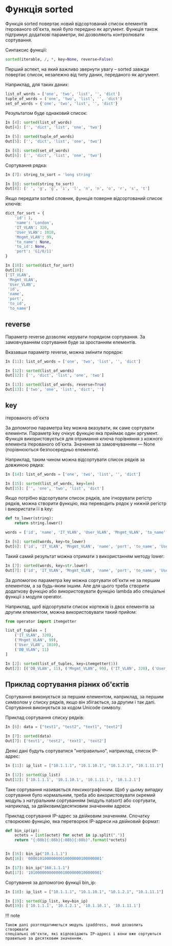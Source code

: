 # Функція sorted

Функція sorted повертає новий відсортований список елементів ітерованого
об'єкта, який було передано як аргумент. Функція також підтримує додаткові
параметри, які дозволяють контролювати сортування.

Синтаксис функції:

```python
sorted(iterable, /, *, key=None, reverse=False)
```

Перший аспект, на який важливо звернути увагу – sorted завжди повертає список,
незалежно від типу даних, переданого як аргумент.

Наприклад, для таких даних:

```python
list_of_words = ['one', 'two', 'list', '', 'dict']
tuple_of_words = ('one', 'two', 'list', '', 'dict')
set_of_words = {'one', 'two', 'list', '', 'dict'}
```

Результатом буде однаковий список:
```python
In [4]: sorted(list_of_words)
Out[4]: ['', 'dict', 'list', 'one', 'two']

In [5]: sorted(tuple_of_words)
Out[5]: ['', 'dict', 'list', 'one', 'two']

In [6]: sorted(set_of_words)
Out[6]: ['', 'dict', 'list', 'one', 'two']
```

Сортування рядка:

```python
In [7]: string_to_sort = 'long string'

In [8]: sorted(string_to_sort)
Out[8]: [' ', 'g', 'g', 'i', 'l', 'n', 'n', 'o', 'r', 's', 't']
```

Якщо передати sorted словник, функція поверне відсортований список ключів:

```python
dict_for_sort = {
    'id': 1,
    'name': 'London',
    'IT_VLAN': 320,
    'User_VLAN': 1010,
    'Mngmt_VLAN': 99,
    'to_name': None,
    'to_id': None,
    'port': 'G1/0/11'
}

In [10]: sorted(dict_for_sort)
Out[10]:
['IT_VLAN',
 'Mngmt_VLAN',
 'User_VLAN',
 'id',
 'name',
 'port',
 'to_id',
 'to_name']
```

## reverse

Параметр reverse дозволяє керувати порядком сортування. За замовчуванням
сортування буде за зростанням елементів.

Вказавши параметр reverse, можна змінити порядок:

```python
In [11]: list_of_words = ['one', 'two', 'list', '', 'dict']

In [12]: sorted(list_of_words)
Out[12]: ['', 'dict', 'list', 'one', 'two']

In [13]: sorted(list_of_words, reverse=True)
Out[13]: ['two', 'one', 'list', 'dict', '']
```

## key

ітерованого об'єкта

За допомогою параметра key можна вказувати, як саме сортувати елементи.
Параметр key очікує функцію яка приймає один аргумент. Функція використовується
для отримання ключа порівняння з кожного елемента ітерованого об'єкта. Значення
за замовчуванням — None (порівнюються безпосередньо елементи).

Наприклад, таким чином можна відсортувати список рядків за довжиною рядка:

```python
In [14]: list_of_words = ['one', 'two', 'list', '', 'dict']

In [15]: sorted(list_of_words, key=len)
Out[15]: ['', 'one', 'two', 'list', 'dict']
```

Якщо потрібно відсортувати список рядків, але ігнорувати регістр рядків, можна
створити функцію, яка переводить рядок у нижній регістр і використати її в key:

```python
def to_lower(string):
    return string.lower()

words = ['id', 'name', 'IT_VLAN', 'User_VLAN', 'Mngmt_VLAN', 'to_name', 'port']

In [6]: sorted(words, key=to_lower)
Out[6]: ['id', 'IT_VLAN', 'Mngmt_VLAN', 'name', 'port', 'to_name', 'User_VLAN']
```

Такий самий результат можна отримати з використанням методу lower:

```python
In [7]: sorted(words, key=str.lower)
Out[7]: ['id', 'IT_VLAN', 'Mngmt_VLAN', 'name', 'port', 'to_name', 'User_VLAN']
```

За допомогою параметра key можна сортувати об'єкти не за першим елементом, а за
будь-яким іншим. Але для цього треба створити додаткову функцію або
використовувати функцію lambda або спеціальні функції з модуля operator.

Наприклад, щоб відсортувати список кортежів із двох елементів за другим
елементом, можна використовувати такий прийом:

```python
from operator import itemgetter

list_of_tuples = [
    ('IT_VLAN', 320),
    ('Mngmt_VLAN', 99),
    ('User_VLAN', 1010),
    ('DB_VLAN', 11)
]

In [2]: sorted(list_of_tuples, key=itemgetter(1))
Out[2]: [('DB_VLAN', 11), ('Mngmt_VLAN', 99), ('IT_VLAN', 320), ('User_VLAN', 1010)]
```


## Приклад сортування різних об'єктів

Сортування виконується за першим елементом, наприклад, за першим символом у
списку рядків, якщо він збігається, за другим і так далі. Сортування
виконується за кодом Unicode символу.

Приклад сортування списку рядків:

```python
In [6]: data = ["test1", "test2", "text1", "text2"]

In [7]: sorted(data)
Out[7]: ['test1', 'test2', 'text1', 'text2']
```

Деякі дані будуть сортуватися "неправильно", наприклад, список IP-адрес:

```python
In [11]: ip_list = ["10.1.1.1", "10.1.10.1", "10.1.2.1", "10.1.11.1"]

In [12]: sorted(ip_list)
Out[12]: ['10.1.1.1', '10.1.10.1', '10.1.11.1', '10.1.2.1']
```

Таке сортування називається лексикографічним. Щоб у цьому випадку
сортування було нормальним, треба або використовувати окремий модуль з
натуральним сортуванням (модуль natsort) або сортувати, наприклад, за
двійковим/десятковим значенням адреси.

Приклад сортування IP-адрес за двійковим значенням. Спочатку створюємо функцію,
яка перетворює IP-адреси на двійковий формат:

```python
def bin_ip(ip):
    octets = [int(octet) for octet in ip.split(".")]
    return "{:08b}{:08b}{:08b}{:08b}".format(*octets)


In [16]: bin_ip("10.1.1.1")
Out[16]: '00001010000000010000000100000001'

In [17]: bin_ip("160.1.1.1")
Out[17]: '10100000000000010000000100000001'
```

Сортування за допомогою функції bin_ip:

```python
In [18]: ip_list = ["10.1.1.1", "10.1.10.1", "10.1.2.1", "10.1.11.1"]

In [19]: sorted(ip_list, key=bin_ip)
Out[19]: ['10.1.1.1', '10.1.2.1', '10.1.10.1', '10.1.11.1']
```


!!! note

    Також далі розглядатиметься модуль ipaddress, який дозволить створювати
    спеціальні об'єкти, які відповідають IP-адресі і вони вже сортуються
    правильно за десятковим значенням.

